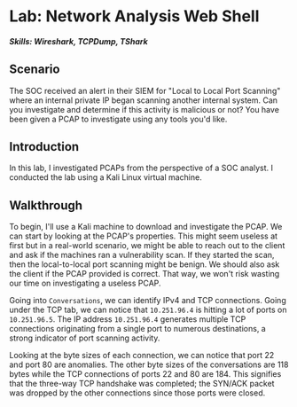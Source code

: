 # Lab: Network Analysis Web Shell
##### Skills: Wireshark, TCPDump, TShark
## Scenario
The SOC received an alert in their SIEM for "Local to Local Port Scanning" where an internal private IP began scanning another internal system. Can you investigate and determine if this activity is malicious or not? You have been given a PCAP to investigate using any tools you'd like. 

## Introduction
In this lab, I investigated PCAPs from the perspective of a SOC analyst. I conducted the lab using a Kali Linux virtual machine.

## Walkthrough
To begin, I'll use a Kali machine to download and investigate the PCAP. We can start by looking at the PCAP's properties. This might seem useless at first but in a real-world scenario, we might be able to reach out to the client and ask if the machines ran a vulnerability scan. If they started the scan, then the local-to-local port scanning might be benign. We should also ask the client if the PCAP provided is correct. That way, we won't risk wasting our time on investigating a useless PCAP.

Going into `Conversations`, we can identify IPv4 and TCP connections. Going under the TCP tab, we can notice that `10.251.96.4` is hitting a lot of ports on `10.251.96.5`. The IP address `10.251.96.4` generates multiple TCP connections originating from a single port to numerous destinations, a strong indicator of port scanning activity.

Looking at the byte sizes of each connection, we can notice that port 22 and port 80 are anomalies. The other byte sizes of the conversations are 118 bytes while the TCP connections of ports 22 and 80 are 184. This signifies that the three-way TCP handshake was completed; the SYN/ACK packet was dropped by the other connections since those ports were closed.
